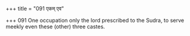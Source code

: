 +++
title = "091 एकम् एव"

+++
091	One occupation only the lord prescribed to the Sudra, to serve meekly even these (other) three castes.